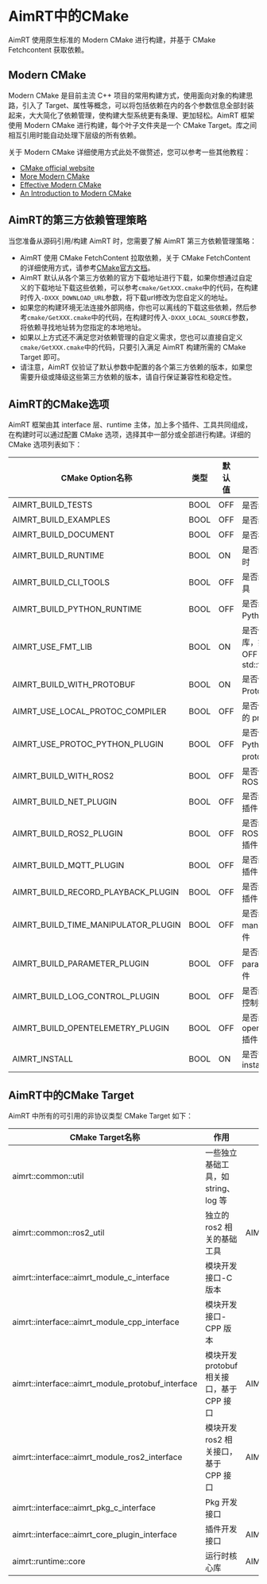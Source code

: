 
# AimRT中的CMake


AimRT 使用原生标准的 Modern CMake 进行构建，并基于 CMake Fetchcontent 获取依赖。

## Modern CMake
Modern CMake 是目前主流 C++ 项目的常用构建方式，使用面向对象的构建思路，引入了 Target、属性等概念，可以将包括依赖在内的各个参数信息全部封装起来，大大简化了依赖管理，使构建大型系统更有条理、更加轻松。AimRT 框架使用 Modern CMake 进行构建，每个叶子文件夹是一个 CMake Target。库之间相互引用时能自动处理下层级的所有依赖。

关于 Modern CMake 详细使用方式此处不做赘述，您可以参考一些其他教程：
- [CMake official website](https://cmake.org/cmake/help/latest/command/add_library.html)
- [More Modern CMake](https://hsf-training.github.io/hsf-training-cmake-webpage/aio/index.html)
- [Effective Modern CMake](https://gist.github.com/mbinna/c61dbb39bca0e4fb7d1f73b0d66a4fd1)
- [An Introduction to Modern CMake](https://cliutils.gitlab.io/modern-cmake/)

## AimRT的第三方依赖管理策略

当您准备从源码引用/构建 AimRT 时，您需要了解 AimRT 第三方依赖管理策略：
- AimRT 使用 CMake FetchContent 拉取依赖，关于 CMake FetchContent 的详细使用方式，请参考[CMake官方文档](https://cmake.org/cmake/help/latest/module/FetchContent.html)。
- AimRT 默认从各个第三方依赖的官方下载地址进行下载，如果你想通过自定义的下载地址下载这些依赖，可以参考`cmake/GetXXX.cmake`中的代码，在构建时传入`-DXXX_DOWNLOAD_URL`参数，将下载url修改为您自定义的地址。
- 如果您的构建环境无法连接外部网络，你也可以离线的下载这些依赖，然后参考`cmake/GetXXX.cmake`中的代码，在构建时传入`-DXXX_LOCAL_SOURCE`参数，将依赖寻找地址转为您指定的本地地址。
- 如果以上方式还不满足您对依赖管理的自定义需求，您也可以直接自定义`cmake/GetXXX.cmake`中的代码，只要引入满足 AimRT 构建所需的 CMake Target 即可。
- 请注意，AimRT 仅验证了默认参数中配置的各个第三方依赖的版本，如果您需要升级或降级这些第三方依赖的版本，请自行保证兼容性和稳定性。

## AimRT的CMake选项
AimRT 框架由其 interface 层、runtime 主体，加上多个插件、工具共同组成，在构建时可以通过配置 CMake 选项，选择其中一部分或全部进行构建。详细的 CMake 选项列表如下：

|  CMake Option名称                     | 类型  | 默认值 | 作用 |
|  ----                                 | ----  | ----  | ----  |
|  AIMRT_BUILD_TESTS                    | BOOL  | OFF   | 是否编译测试  |
|  AIMRT_BUILD_EXAMPLES                 | BOOL  | OFF   | 是否编译示例  |
|  AIMRT_BUILD_DOCUMENT                 | BOOL  | OFF   | 是否构建文档  |
|  AIMRT_BUILD_RUNTIME                  | BOOL  | ON    | 是否编译运行时  |
|  AIMRT_BUILD_CLI_TOOLS                | BOOL  | OFF   | 是否编译 cli 工具  |
|  AIMRT_BUILD_PYTHON_RUNTIME           | BOOL  | OFF   | 是否编译 Python 运行时  |
|  AIMRT_USE_FMT_LIB                    | BOOL  | ON    | 是否使用 Fmt 库，如果设为 OFF 将使用 std::format  |
|  AIMRT_BUILD_WITH_PROTOBUF            | BOOL  | ON    | 是否使用 Protobuf 库  |
|  AIMRT_USE_LOCAL_PROTOC_COMPILER      | BOOL  | OFF   | 是否使用本地的 protoc 工具  |
|  AIMRT_USE_PROTOC_PYTHON_PLUGIN       | BOOL  | OFF   | 是否使用 Python 版本 protoc 插件  |
|  AIMRT_BUILD_WITH_ROS2                | BOOL  | OFF   | 是否使用 ROS2 Humble  |
|  AIMRT_BUILD_NET_PLUGIN               | BOOL  | OFF   | 是否编译 Net 插件  |
|  AIMRT_BUILD_ROS2_PLUGIN              | BOOL  | OFF   | 是否编译 ROS2 Humble 插件  |
|  AIMRT_BUILD_MQTT_PLUGIN              | BOOL  | OFF   | 是否编译 Mqtt 插件  |
|  AIMRT_BUILD_RECORD_PLAYBACK_PLUGIN   | BOOL  | OFF   | 是否编译录播插件  |
|  AIMRT_BUILD_TIME_MANIPULATOR_PLUGIN  | BOOL  | OFF   | 是否编译 time manipulator 插件  |
|  AIMRT_BUILD_PARAMETER_PLUGIN         | BOOL  | OFF   | 是否编译 parameter 插件  |
|  AIMRT_BUILD_LOG_CONTROL_PLUGIN       | BOOL  | OFF   | 是否编译日志控制插件  |
|  AIMRT_BUILD_OPENTELEMETRY_PLUGIN     | BOOL  | OFF   | 是否编译 opentelemetry 插件  |
|  AIMRT_INSTALL                        | BOOL  | ON    | 是否需要 install aimrt |


## AimRT中的CMake Target
AimRT 中所有的可引用的非协议类型 CMake Target 如下：

|  CMake Target名称                                 | 作用  | 需要开启的宏 |
|  ----                                             | ----  | ----  |
| aimrt::common::util                               | 一些独立基础工具，如 string、log 等 |  |
| aimrt::common::ros2_util                          | 独立的 ros2 相关的基础工具 | AIMRT_BUILD_WITH_ROS2  |
| aimrt::interface::aimrt_module_c_interface        | 模块开发接口-C 版本 |   |
| aimrt::interface::aimrt_module_cpp_interface      | 模块开发接口-CPP 版本 |   |
| aimrt::interface::aimrt_module_protobuf_interface | 模块开发 protobuf 相关接口，基于 CPP 接口 | AIMRT_BUILD_WITH_PROTOBUF  |
| aimrt::interface::aimrt_module_ros2_interface     | 模块开发 ros2 相关接口，基于 CPP 接口 | AIMRT_BUILD_WITH_ROS2  |
| aimrt::interface::aimrt_pkg_c_interface           | Pkg 开发接口 |   |
| aimrt::interface::aimrt_core_plugin_interface     | 插件开发接口 | AIMRT_BUILD_RUNTIME  |
| aimrt::runtime::core                              | 运行时核心库 | AIMRT_BUILD_RUNTIME  |

